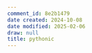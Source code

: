 ```yaml
---
comment_id: 8e2b1479
date created: 2024-10-08
date modified: 2025-02-06
draw: null
title: pythonic
---
```


